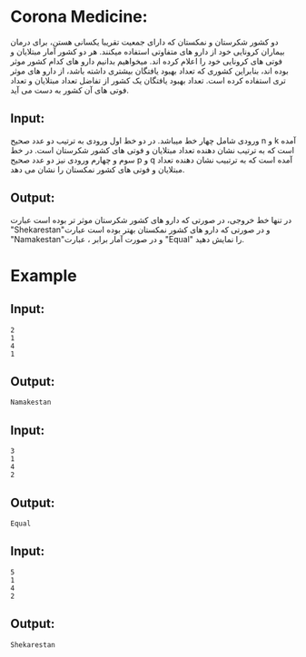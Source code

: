# Corona Medicine:

دو کشور شکرستان و نمکستان که دارای جمعیت تقریبا یکسانی هستن، برای درمان بیماران کرونایی خود از دارو های متفاوتی استفاده میکنند. هر دو کشور آمار مبتلایان و فوتی های کرونایی خود را اعلام کرده اند. میخواهیم بدانیم دارو های کدام کشور موثر بوده اند، بنابراین کشوری که تعداد بهبود یافتگان بیشتری داشته باشد، از دارو های موثر تری استفاده کرده است. تعداد بهبود یافتگان یک کشور از تفاضل تعداد مبتلایان و تعداد فوتی های آن کشور به دست می آید.

## Input:

ورودی شامل چهار خط میباشد. در دو خط اول ورودی به ترتیب دو عدد صحیح n و k آمده است که به ترتیب نشان دهنده تعداد مبتلایان و فوتی های کشور شکرستان است.
در خط سوم و چهارم ورودی نیز دو عدد صحیح p و q آمده است که به ترتبیب نشان دهنده تعداد مبتلایان و فوتی های کشور نمکستان را نشان می دهد.

## Output:

در تنها خط خروجی، در صورتی که دارو های کشور شکرستان موثر تر بوده است عبارت "Shekarestan"و در صورتی که دارو های کشور نمکستان بهتر بوده است عبارت "Namakestan"و در صورت آمار برابر ، عبارت "Equal" را نمایش دهید.

# Example
## Input:
```
2
1
4
1
```
## Output:
```
Namakestan
```

## Input:
```
3
1
4
2
```
## Output:
```
Equal
```

## Input:
```
5
1
4
2
```
## Output:
```
Shekarestan
```